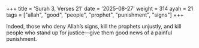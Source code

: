+++
title = 'Surah 3, Verses 21'
date = '2025-08-27'
weight = 314
ayah = 21
tags = ["allah", "good", "people", "prophet", "punishment", "signs"]
+++

Indeed, those who deny Allah’s signs, kill the prophets unjustly, and kill people who stand up for justice—give them good news of a painful punishment.